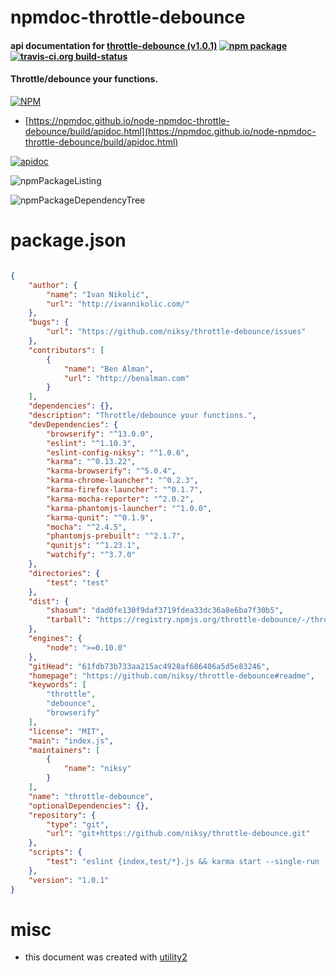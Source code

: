 # npmdoc-throttle-debounce

#### api documentation for  [throttle-debounce (v1.0.1)](https://github.com/niksy/throttle-debounce#readme)  [![npm package](https://img.shields.io/npm/v/npmdoc-throttle-debounce.svg?style=flat-square)](https://www.npmjs.org/package/npmdoc-throttle-debounce) [![travis-ci.org build-status](https://api.travis-ci.org/npmdoc/node-npmdoc-throttle-debounce.svg)](https://travis-ci.org/npmdoc/node-npmdoc-throttle-debounce)

#### Throttle/debounce your functions.

[![NPM](https://nodei.co/npm/throttle-debounce.png?downloads=true&downloadRank=true&stars=true)](https://www.npmjs.com/package/throttle-debounce)

- [https://npmdoc.github.io/node-npmdoc-throttle-debounce/build/apidoc.html](https://npmdoc.github.io/node-npmdoc-throttle-debounce/build/apidoc.html)

[![apidoc](https://npmdoc.github.io/node-npmdoc-throttle-debounce/build/screenCapture.buildCi.browser.%252Ftmp%252Fbuild%252Fapidoc.html.png)](https://npmdoc.github.io/node-npmdoc-throttle-debounce/build/apidoc.html)

![npmPackageListing](https://npmdoc.github.io/node-npmdoc-throttle-debounce/build/screenCapture.npmPackageListing.svg)

![npmPackageDependencyTree](https://npmdoc.github.io/node-npmdoc-throttle-debounce/build/screenCapture.npmPackageDependencyTree.svg)



# package.json

```json

{
    "author": {
        "name": "Ivan Nikolić",
        "url": "http://ivannikolic.com/"
    },
    "bugs": {
        "url": "https://github.com/niksy/throttle-debounce/issues"
    },
    "contributors": [
        {
            "name": "Ben Alman",
            "url": "http://benalman.com"
        }
    ],
    "dependencies": {},
    "description": "Throttle/debounce your functions.",
    "devDependencies": {
        "browserify": "^13.0.0",
        "eslint": "^1.10.3",
        "eslint-config-niksy": "^1.0.6",
        "karma": "^0.13.22",
        "karma-browserify": "^5.0.4",
        "karma-chrome-launcher": "^0.2.3",
        "karma-firefox-launcher": "^0.1.7",
        "karma-mocha-reporter": "^2.0.2",
        "karma-phantomjs-launcher": "^1.0.0",
        "karma-qunit": "^0.1.9",
        "mocha": "^2.4.5",
        "phantomjs-prebuilt": "^2.1.7",
        "qunitjs": "^1.23.1",
        "watchify": "^3.7.0"
    },
    "directories": {
        "test": "test"
    },
    "dist": {
        "shasum": "dad0fe130f9daf3719fdea33dc36a8e6ba7f30b5",
        "tarball": "https://registry.npmjs.org/throttle-debounce/-/throttle-debounce-1.0.1.tgz"
    },
    "engines": {
        "node": ">=0.10.0"
    },
    "gitHead": "61fdb73b733aa215ac4928af686406a5d5e83246",
    "homepage": "https://github.com/niksy/throttle-debounce#readme",
    "keywords": [
        "throttle",
        "debounce",
        "browserify"
    ],
    "license": "MIT",
    "main": "index.js",
    "maintainers": [
        {
            "name": "niksy"
        }
    ],
    "name": "throttle-debounce",
    "optionalDependencies": {},
    "repository": {
        "type": "git",
        "url": "git+https://github.com/niksy/throttle-debounce.git"
    },
    "scripts": {
        "test": "eslint {index,test/*}.js && karma start --single-run --browsers PhantomJS"
    },
    "version": "1.0.1"
}
```



# misc
- this document was created with [utility2](https://github.com/kaizhu256/node-utility2)
